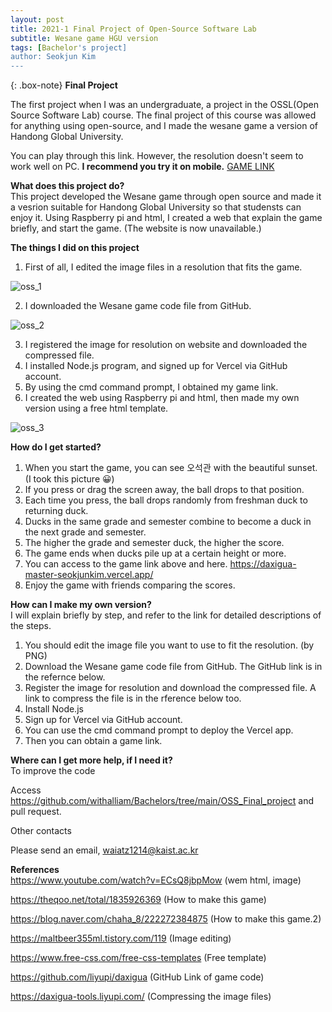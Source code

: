 ```yaml
---
layout: post
title: 2021-1 Final Project of Open-Source Software Lab
subtitle: Wesane game HGU version
tags: [Bachelor's project]
author: Seokjun Kim
---
```


{: .box-note}
**Final Project**

The first project when I was an undergraduate, a project in the OSSL(Open Source Software Lab) course. The final project of this course was allowed for anything using open-source, and I made the wesane game a version of Handong Global University.

You can play through this link. However, the resolution doesn't seem to work well on PC. **I recommend you try it on mobile.** [GAME LINK](https://daxigua-master-seokjunkim.vercel.app/)

**What does this project do?**
<br>
This project developed the Wesane game through open source and made it a vesrion suitable for Handong Global University so that studensts can enjoy it. Using Raspberry pi and html, I created a web that explain the game briefly, and start the game. (The website is now unavailable.)

**The things I did on this project**
1. First of all, I edited the image files in a resolution that fits the game.

![oss_1](https://withalliam.github.io/assets/img/oss_1.png)

2. I downloaded the Wesane game code file from GitHub.

![oss_2](https://withalliam.github.io/assets/img/oss_2.png)

3. I registered the image for resolution on website and downloaded the compressed file.
4. I installed Node.js program, and signed up for Vercel via GitHub account.
5. By using the cmd command prompt, I obtained my game link.
6. I created the web using Raspberry pi and html, then made my own version using a free html template.

![oss_3](https://withalliam.github.io/assets/img/oss_3.png)

**How do I get started?**

1. When you start the game, you can see 오석관 with the beautiful sunset. (I took this picture 😀)
2. If you press or drag the screen away, the ball drops to that position.
3. Each time you press, the ball drops randomly from freshman duck to returning duck.
4. Ducks in the same grade and semester combine to become a duck in the next grade and semester.
5. The higher the grade and semester duck, the higher the score.
6. The game ends when ducks pile up at a certain height or more.
7. You can access to the game link above and here. https://daxigua-master-seokjunkim.vercel.app/
8. Enjoy the game with friends comparing the scores.

**How can I make my own version?**
<br>
I will explain briefly by step, and refer to the link for detailed descriptions of the steps.

1. You should edit the image file you want to use to fit the resolution. (by PNG)
2. Download the Wesane game code file from GitHub. The GitHub link is in the refernce below.
3. Register the image for resolution and download the compressed file. A link to compress the file is in the rference below too.
4. Install Node.js
5. Sign up for Vercel via GitHub account.
6. You can use the cmd command prompt to deploy the Vercel app.
7. Then you can obtain a game link.

**Where can I get more help, if I need it?**
<br>
To improve the code

Access https://github.com/withalliam/Bachelors/tree/main/OSS_Final_project and pull request.

Other contacts

Please send an email, waiatz1214@kaist.ac.kr

**References**
<br>
https://www.youtube.com/watch?v=ECsQ8jbpMow (wem html, image)

https://theqoo.net/total/1835926369 (How to make this game)

https://blog.naver.com/chaha_8/222272384875 (How to make this game.2)

https://maltbeer355ml.tistory.com/119 (Image editing)

https://www.free-css.com/free-css-templates (Free template)

https://github.com/liyupi/daxigua (GitHub Link of game code)

https://daxigua-tools.liyupi.com/ (Compressing the image files)